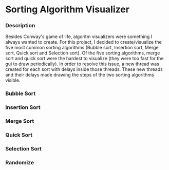 # Sorting Algorithm Visualizer
### Description
Besides Conway's game of life, algoritm visualizers were something I always wanted to create. For this project, I decided to create/visualize the five most common sorting algorithms (Bubble sort, Insertion sort, Merge sort, Quick sort and Selection sort). Of the five sorting algorithms, merge sort and quick sort were the hardest to visualize (they were too fast for the gui to draw periodically). In order to resolve this issue, a new thread was created for each sort with delays inside those threads. These new threads and their delays made drawing the steps of the two sorting algorithms visible.

### Bubble Sort

### Insertion Sort

### Merge Sort

### Quick Sort

### Selection Sort

### Randomize
